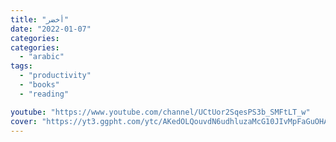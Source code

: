 ```yaml
---
title: "أخضر"
date: "2022-01-07"
categories:
categories:
  - "arabic"
tags:
  - "productivity"
  - "books"
  - "reading"

youtube: "https://www.youtube.com/channel/UCtUor2SqesPS3b_SMFtLT_w"
cover: "https://yt3.ggpht.com/ytc/AKedOLQouvdN6udhluzaMcG10JIvMpFaGuOHAwOG7vgdPA=s88-c-k-c0x00ffffff-no-rj"
---
```

